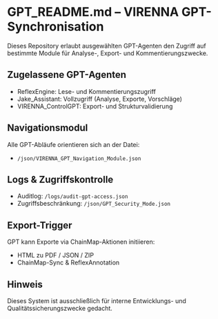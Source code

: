 # GPT_README.md – VIRENNA GPT-Synchronisation

Dieses Repository erlaubt ausgewählten GPT-Agenten den Zugriff auf bestimmte Module für Analyse-, Export- und Kommentierungszwecke.

## Zugelassene GPT-Agenten
- ReflexEngine: Lese- und Kommentierungszugriff
- Jake_Assistant: Vollzugriff (Analyse, Exporte, Vorschläge)
- VIRENNA_ControlGPT: Export- und Strukturvalidierung

## Navigationsmodul
Alle GPT-Abläufe orientieren sich an der Datei:
- `/json/VIRENNA_GPT_Navigation_Module.json`

## Logs & Zugriffskontrolle
- Auditlog: `/logs/audit-gpt-access.json`
- Zugriffsbeschränkung: `/json/GPT_Security_Mode.json`

## Export-Trigger
GPT kann Exporte via ChainMap-Aktionen initiieren:
- HTML zu PDF / JSON / ZIP
- ChainMap-Sync & ReflexAnnotation

## Hinweis
Dieses System ist ausschließlich für interne Entwicklungs- und Qualitätssicherungszwecke gedacht.
